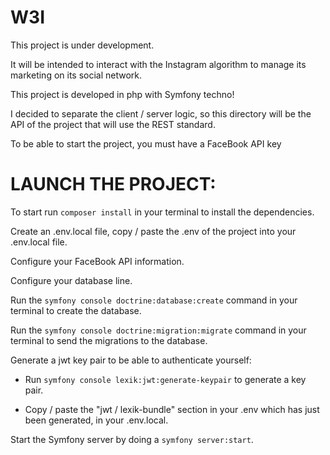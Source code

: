 # W3I

This project is under development.

It will be intended to interact with the Instagram algorithm to manage its marketing on its social network.

This project is developed in php with Symfony techno!

I decided to separate the client / server logic, so this directory will be the API of the project that will use the REST standard.

To be able to start the project, you must have a FaceBook API key 



# LAUNCH THE PROJECT:

To start run `composer install` in your terminal to install the dependencies.

Create an .env.local file, copy / paste the .env of the project into your .env.local file.

Configure your FaceBook API information.

Configure your database line.

Run the `symfony console doctrine:database:create` command in your terminal to create the database.

Run the `symfony console doctrine:migration:migrate` command in your terminal to send the migrations to the database.

Generate a jwt key pair to be able to authenticate yourself:

  - Run `symfony console lexik:jwt:generate-keypair` to generate a key pair.

  - Copy / paste the "jwt / lexik-bundle" section in your .env which has just been generated, in your .env.local. 

Start the Symfony server by doing a `symfony server:start`.
